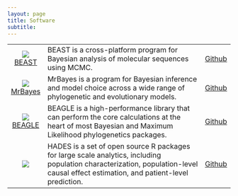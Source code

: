 ```yaml
---
layout: page
title: Software
subtitle: 
---
```


<table class="no-alt-background">
    <tr>
        <td>
            <center>
                <a href="https://beast.community/" target="_blank"><img class="software-logo" src="../assets/img/logos/beast-icon.png" target="_blank" /><br>BEAST</a>
            </center>
        </td>
        <td>
            BEAST is a cross-platform program for Bayesian analysis of molecular sequences using MCMC.
        </td>
        <td>
            <a href="https://github.com/beast-dev/beast-mcmc" target="_blank">Github</a>
        </td>
    </tr>
    <tr>
        <td>
            <center>
                <a href="https://nbisweden.github.io/MrBayes/index.html" target="_blank"><img class="software-logo" src="../assets/img/logos/MrBayes.gif" target="_blank" /><br>MrBayes</a>
            </center>
        </td>
        <td>
            MrBayes is a program for Bayesian inference and model choice across a wide range of phylogenetic and evolutionary models. 
        </td>
        <td>
            <a href="https://github.com/NBISweden/MrBayes" target="_blank">Github</a>
        </td>
    </tr>
    <tr>
        <td>
            <center>
                <a href="https://beagle-dev.github.io/" target="_blank"><img class="software-logo" src="../assets/img/logos/beagle-logo.png" target="_blank" /><br>BEAGLE</a>
            </center>
        </td>
        <td>
            BEAGLE is a high-performance library that can perform the core calculations at the heart of most Bayesian and Maximum Likelihood phylogenetics packages.
        </td>
        <td>
            <a href="https://github.com/beagle-dev/beagle-lib" target="_blank">Github</a>
        </td>
    </tr>
    <tr>
        <td>
            <center>
                <a href="https://ohdsi.github.io/Hades/" target="_blank"><img class="software-logo" src="../assets/img/logos/hades-logo.png" target="_blank" /></a>
            </center>
        </td>
        <td>
        HADES is a set of open source R packages for large scale analytics, including population characterization, population-level causal effect estimation, and patient-level prediction.
        </td>
        <td>
            <a href="https://github.com/OHDSI/Hades" target="_blank">Github</a>
        </td>
    </tr>
</table>
